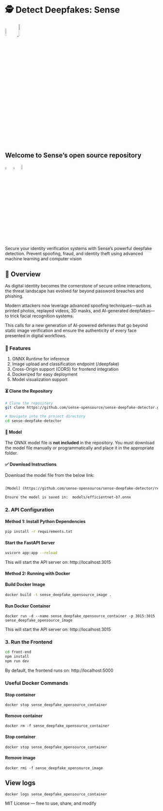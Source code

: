 <h1> 🕵️ Detect Deepfakes: Sense</h1>

<p width="100%">
    <a href="https://github.com/sense-opensource/sense-deepfake-detector/blob/main/LICENSE">
        <img width="8%" src="https://badge-generator.vercel.app/api?label=License&status=MIT&color=6941C6">
    </a>
    <!--<img width="12.6%" src="https://badge-generator.vercel.app/api?icon=Github&label=Last%20Commit&status=May&color=6941C6"/> -->
    <a href="https://discord.gg/hzNHTpwt">
        <img width="10%" src="https://badge-generator.vercel.app/api?icon=Discord&label=Discord&status=Live&color=6941C6"> 
    </a>
</p>

<h2 >Welcome to Sense’s open source repository</h2>

<p width="100%">  
<img width="4.5%" src="https://custom-icon-badges.demolab.com/badge/Fork-orange.svg?logo=fork"> <img width="4.5%" src="https://custom-icon-badges.demolab.com/badge/Star-yellow.svg?logo=star"> <img width="6.5%" src="https://custom-icon-badges.demolab.com/badge/Commit-green.svg?logo=git-commit&logoColor=fff"> 
</p>

<p> Secure your identity verification systems with Sense’s powerful deepfake detection. Prevent spoofing, fraud, and identity theft using advanced machine learning and computer vision</p>

<h2> 🧩 Overview</h2>

<p> As digital identity becomes the cornerstone of secure online interactions, the threat landscape has evolved far beyond password breaches and phishing. </p>

<p> Modern attackers now leverage advanced spoofing techniques—such as printed photos, replayed videos, 3D masks, and AI-generated deepfakes—to trick facial recognition systems. </p>

<p> This calls for a new generation of AI-powered defenses that go beyond static image verification and ensure the authenticity of every face presented in digital workflows.</p>

<h3>🔧 Features</h3>

1. ONNX Runtime for inference 
2. Image upload and classification endpoint (/deepfake) 
3. Cross-Origin support (CORS) for frontend integration 
4. Dockerized for easy deployment 
5. Model visualization support 

<h4> ⏳ Clone the Repository </h4> 

```bash
# Clone the repository
git clone https://github.com/sense-opensource/sense-deepfake-detector.git

# Navigate into the project directory
cd sense-deepfake-detector
```

<h4> 🧠 Model </h4>

<p> The ONNX model file is <b>not included</b> in the repository.  
You must download the model file manually or programmatically and place it in the appropriate folder.</p>

<h4> ✅ Download Instructions </h4>

<p> Download the model file from the below link: </p>

```html

[Model] (https://github.com/sense-opensource/sense-deepfake-detector/releases/download/v1.0.0/efficientnet-b7.onnx this file needs to be placed inside the models folder)

Ensure the model is saved in:  models/efficientnet-b7.onnx

```

<h3>2. API Configuration </h3>
<h4>Method 1: Install Python Dependencies </h4>

```bash
pip install -r requirements.txt
```

<h4> Start the FastAPI Server </h4>

```bash
uvicorn app:app --reload
```

This will start the API server on: http://localhost:3015

<h4>Method 2: Running with Docker </h4>
<h4> Build Docker Image </h4>

```bash
docker build -t sense_deepfake_opensource_image .
```

<h4> Run Docker Container </h4>

```docker
docker run -d --name sense_deepfake_opensource_container -p 3015:3015 sense_deepfake_opensource_image
```
This will start the API server on: http://localhost:3015

<h3>3. Run the Frontend </h3>

```bash
cd front-end
npm install
npm run dev
```

<p> By default, the frontend runs on: http://localhost:5000</p>

<h3> Useful Docker Commands</h3>

<h4> Stop container </h4>

```docker
docker stop sense_deepfake_opensource_container
```

<h4> Remove container </h4>

```docker
docker rm -f sense_deepfake_opensource_container
```

<h4> Stop container </h4>

```docker
docker stop sense_deepfake_opensource_container
```

<h4> Remove image </h4>

```docker
docker rmi -f sense_deepfake_opensource_image
```

<h2> View logs </h2>

```docker
docker logs sense_deepfake_opensource_container
```

<p> MIT License — free to use, share, and modify </p>
